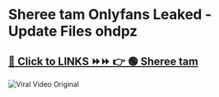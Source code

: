 
 # Sheree tam Onlyfans Leaked - Update Files ohdpz

## <h2><a href="https://clipsfans.com/Sheree_tam&ref=git">🔗 Click to LINKS ⏩⏩ 👉 🟢 Sheree tam </a></h2>

<a href="https://clipsfans.com/Sheree_tam&ref=git" rel="nofollow" data-target="animated-image.originalLink"><img src="https://i.ibb.co.com/xMMVF88/686577567.gif" alt="Viral Video Original" style="max-width: 100%; display: inline-block;" data-target="animated-image.originalImage"></a>

